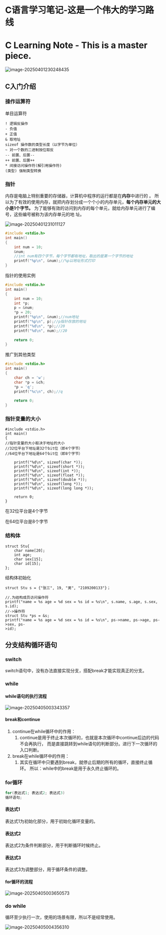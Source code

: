 # C语言学习笔记-这是一个伟大的学习路线

# C Learning Note - This is a master piece.

![image-20250401230248435](https://raw.gitmirror.com/Withnoidea/PicGoDemo/blog/img/202504012302504.png)

## C入门介绍

### 操作运算符

单目运算符

```
! 逻辑反操作
- 负值
+ 正值
& 取地址
sizeof 操作数的类型长度（以字节为单位）
~ 对一个数的二进制按位取反
-- 前置、后置--
++ 前置、后置++
* 间接访问操作符(解引用操作符)
(类型) 强制类型转换
```

### 指针

内存是电脑上特别重要的存储器，计算机中程序的运行都是在**内存**中进行的 。
所以为了有效的使用内存，就把内存划分成一个个小的内存单元，**每个内存单元的大小是1个字节。**
为了能够有效的访问到内存的每个单元，就给内存单元进行了编号，这些编号被称为该内存单元的地
址。

![image-20250401231011127](https://raw.gitmirror.com/Withnoidea/PicGoDemo/blog/img/202504012310184.png)

```c++
#include <stdio.h>
int main()
{
	int num = 10;
	&num;
	//int num有四个字节，每个字节都有地址，取出的是第一个字节的地址
	printf("%p\n", &num);//%p以地址形式打印
}
```

指针的使用实例

```c++
#include <stdio.h>
int main()
{
	int num = 10;
	int *p;
	p = &num;
	*p = 20;
	printf("%p\n", &num);//num地址
	printf("%p\n", p);//p指针存放的地址
	printf("%d\n", *p);//20
	printf("%d\n", num);//20
	
	return 0;
}
```

推广到其他类型

```c++
#include <stdio.h>
int main()
{
	char ch = 'w';
	char *p = &ch;
	*p = 'q';
	printf("%c\n", ch);//q
	
	return 0;
}
```

### 指针变量的大小

```
#include <stdio.h>
int main()
{
//指针变量的大小取决于地址的大小
//32位平台下地址是32个bit位（即4个字节）
//64位平台下地址是64个bit位（即8个字节）

	printf("%d\n", sizeof(char *));
	printf("%d\n", sizeof(short *));
	printf("%d\n", sizeof(int *));
	printf("%d\n", sizeof(float *));
	printf("%d\n", sizeof(double *));
	printf("%d\n", sizeof(long *));
	printf("%d\n", sizeof(long long *));
	
	return 0;
}
```

在32位平台是4个字节

在64位平台是8个字节

### 结构体

```
struct Stu{
	char name[20];
	int age;
	char sex[15];
	char id[15];
};
```

结构体初始化

```
struct Stu s = {"张三", 19, "男", "2109200133"}；

//.为结构成员访问操作符
printf("name = %s age = %d sex = %s id = %s\n", s.name, s.age, s.sex, s.id);
//->操作符
struct Stu *ps = &s;
printf("name = %s age = %d sex = %s id = %s\n", ps->name, ps->age, ps->sex, ps-
>id);
```

## 分支结构循环语句

### switch

switch语句中，没有办法直接实现分支，搭配break才能实现真正的分支。

### while

#### while语句的执行流程

![image-20250405003343357](https://raw.gitmirror.com/Withnoidea/PicGoDemo/blog/img/202504050033463.png)

#### break和continue

1. continue在while循环中的作用：
   1. continue是用于终止本次循环的，也就是本次循环中continue后边的代码不会再执行，
      而是直接跳转到while语句的判断部分。进行下一次循环的入口判断。	
2. break在while循环中的作用：
   1. 其实在循环中只要遇到break，就停止后期的所有的循环，直接终止循环。
      所以：while中的break是用于永久终止循环的。

### for循环

```c++
for(表达式1; 表达式2; 表达式3)
循环语句;
```

#### 表达式1

表达式1为初始化部分，用于初始化循环变量的。

#### 表达式2

表达式2为条件判断部分，用于判断循环时候终止。

#### 表达式3

表达式3为调整部分，用于循环条件的调整。

#### for循环的流程

![image-20250405003650573](https://raw.gitmirror.com/Withnoidea/PicGoDemo/blog/img/202504050036624.png)

### do while

循环至少执行一次，使用的场景有限，所以不是经常使用。

![image-20250405004356310](https://raw.gitmirror.com/Withnoidea/PicGoDemo/blog/img/202504050043354.png)
